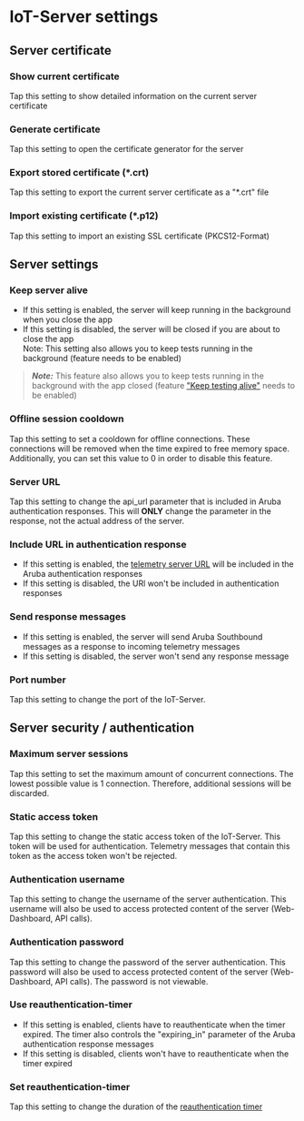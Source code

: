 # IoT-Server settings

## Server certificate

### Show current certificate

Tap this setting to show detailed information on the current server certificate

### Generate certificate

Tap this setting to open the certificate generator for the server

### Export stored certificate (*.crt)

Tap this setting to export the current server certificate as a "*.crt" file

### Import existing certificate (*.p12)

Tap this setting to import an existing SSL certificate (PKCS12-Format)

## Server settings

### Keep server alive

- If this setting is enabled, the server will keep running in the background when you close the app
- If this setting is disabled, the server will be closed if you are about to close the app  
Note: This setting also allows you to keep tests running in the background (feature needs to be enabled)

> **_Note:_** This feature also allows you to keep tests running in the background with the app closed (feature ["Keep testing alive"](./settings_bluetooth.md) needs to be enabled)

### Offline session cooldown

Tap this setting to set a cooldown for offline connections. These connections will be removed when the time expired to free memory space. Additionally, you can set this value to 0 in order to disable this feature.

### Server URL

Tap this setting to change the api_url parameter that is included in Aruba authentication responses. This will **ONLY** change the parameter in the response, not the actual address of the server.

### Include URL in authentication response

- If this setting is enabled, the [telemetry server URL](#set-server-url) will be included in the Aruba authentication responses
- If this setting is disabled, the URl won't be included in authentication responses

### Send response messages

- If this setting is enabled, the server will send Aruba Southbound messages as a response to incoming telemetry messages
- If this setting is disabled, the server won't send any response message

### Port number

Tap this setting to change the port of the IoT-Server.

## Server security / authentication

### Maximum server sessions

Tap this setting to set the maximum amount of concurrent connections. The lowest possible value is 1 connection. Therefore, additional sessions will be discarded.

### Static access token

Tap this setting to change the static access token of the IoT-Server. This token will be used for authentication. Telemetry messages that contain this token as the access token won't be rejected.

### Authentication username

Tap this setting to change the username of the server authentication. This username will also be used to access protected content of the server (Web-Dashboard, API calls).

### Authentication password

Tap this setting to change the password of the server authentication. This password will also be used to access protected content of the server (Web-Dashboard, API calls). The password is not viewable.

### Use reauthentication-timer

- If this setting is enabled, clients have to reauthenticate when the timer expired. The timer also controls the "expiring_in" parameter of the Aruba authentication response messages
- If this setting is disabled, clients won't have to reauthenticate when the timer expired

### Set reauthentication-timer

Tap this setting to change the duration of the [reauthentication timer](#use-reauthentication-timer)
